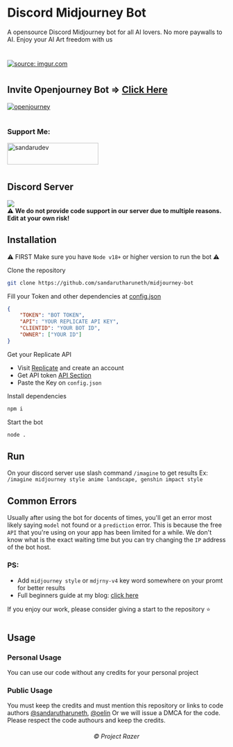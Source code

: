 # Discord Midjourney Bot

A opensource Discord Midjourney bot for all AI lovers. No more paywalls to AI. Enjoy your AI Art freedom with us

#
<a href="https://imgur.com/Bmf1J3P"><img src="https://i.imgur.com/Bmf1J3P.png" title="source: imgur.com" /></a>
#

## Invite Openjourney Bot => <a href="https://openjourneybot.com" target="_blank">Click Here</a>
<a href="https://openjourneybot.com" target="_blank"><img src="https://i.imgur.com/fCFHO4h.png" title="openjourney" /></a>
#

<h3 align="left">Support Me:</h3>
<p><a href="https://paypal.me/officialrazer" target="_blank"> <img src="https://github.com/andreostrovsky/donate-with-paypal/blob/master/dark.svg" height="50" width="210" alt="sandarudev" /></a>
</p>

#

## Discord Server
<a href="https://discord.gg/cqSEc9FNrE"><img src="https://discord.com/api/guilds/886462690153857054/widget.png?style=banner2"></a><br>
⚠️ <b>We do not provide code support in our server due to multiple reasons. Edit at your own risk!</b>

## Installation
⚠️ FIRST Make sure you have `Node v18+` or higher version to run the bot ⚠️

Clone the repository

```sh
git clone https://github.com/sandarutharuneth/midjourney-bot
```

Fill your Token and other dependencies at [config.json](https://github.com/sandarutharuneth/midjourney-bot/blob/master/src/config/config.json)
```json
{
    "TOKEN": "BOT TOKEN",
    "API": "YOUR REPLICATE API KEY",
    "CLIENTID": "YOUR BOT ID",
    "OWNER": ["YOUR ID"]
}
```

Get your Replicate API
- Visit [Replicate](https://replicate.com) and create an account
- Get API token [API Section](https://replicate.com/account/api-tokens)
- Paste the Key on `config.json`

Install dependencies
```sh
npm i
```

Start the bot
```sh
node .
```

## Run
On your discord server use slash command `/imagine` to get results
Ex: `/imagine midjourney style anime landscape, genshin impact style`

## Common Errors
Usually after using the bot for docents of times, you'll get an error most likely saying `model` not found or a `prediction` error. This is because the free `API` that you're using on your app has been limited for a while. We don't know what is the exact  waiting time but you can try changing the `IP` address of the bot host.

### PS:
- Add `midjourney style` or `mdjrny-v4` key word somewhere on your promt for better results
- Full beginners guide at my blog: [click here](https://blog.ivongiveaways.com/2023/03/imagine-command-tutorials.html)

If you enjoy our work, please consider giving a start to the repository ⭐️
#

## Usage
### Personal Usage
You can use our code without any credits for your personal project

### Public Usage
You must keep the credits and must mention this repository or links to code authors [@sandarutharuneth](https://github.com/sandarutharuneth), [@oelin](https://github.com/oelin)
Or we will issue a DMCA for the code. Please respect the code authours and keep the credits.

<h6 align="center">©️ Project Razer</h6>
